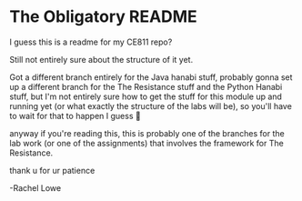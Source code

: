 # The Obligatory README

I guess this is a readme for my CE811 repo?

Still not entirely sure about the structure of it yet.

Got a different branch entirely for the Java hanabi stuff,
probably gonna set up a different branch for the The Resistance
stuff and the Python Hanabi stuff, but I'm not entirely sure how
to get the stuff for this module up and running yet (or what
exactly the structure of the labs will be), so you'll have to
wait for that to happen I guess :shrug:

anyway if you're reading this, this is probably one of the branches for
the lab work (or one of the assignments) that involves the framework for
The Resistance.

thank u for ur patience

-Rachel Lowe